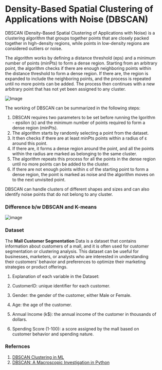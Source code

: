 # Density-Based Spatial Clustering of Applications with Noise (DBSCAN)

DBSCAN (Density-Based Spatial Clustering of Applications with Noise) is a clustering algorithm that groups together points that are closely packed together in high-density regions, while points in low-density regions are considered outliers or noise.

The algorithm works by defining a distance threshold (eps) and a minimum number of points (minPts) to form a dense region. Starting from an arbitrary point, the algorithm checks if there are enough neighboring points within the distance threshold to form a dense region. If there are, the region is expanded to include the neighboring points, and the process is repeated until no more points can be added. The process then continues with a new arbitrary point that has not yet been assigned to any cluster.

![Image](https://cdn-images-1.medium.com/max/640/1*MP0ZCqyW9vPYQCGfs8G-Cg.png)

The working of DBSCAN can be summarized in the following steps:

1.  DBSCAN requires two parameters to be set before running the lgorithm - epsilon (ε) and the minimum number of points required to form a dense region (minPts).
2.  The algorithm starts by randomly selecting a point from the dataset.
3.  It then checks if there are at least minPts points within a radius of ε around this point.
4.  If there are, it forms a dense region around the point, and all the points within the radius are marked as belonging to the same cluster.
5.  The algorithm repeats this process for all the points in the dense region until no more points can be added to the cluster.
6.  If there are not enough points within ε of the starting point to form a dense region, the point is marked as noise and the algorithm moves on to the next unvisited point.

DBSCAN can handle clusters of different shapes and sizes and can also identify noise points that do not belong to any cluster.

### Difference b/w DBSCAN and K-means
![image](https://media.geeksforgeeks.org/wp-content/uploads/PicsArt_11-17-08.07.10-300x300.jpg)



### Dataset

The **Mall Customer Segmentation** Data is a dataset that contains information about customers of a mall, and it is often used for customer segmentation or clustering analysis. This dataset can be useful for businesses, marketers, or analysts who are interested in understanding their customers' behavior and preferences to optimize their marketing strategies or product offerings.

1.  Explanation of each variable in the Dataset:

2.  CustomerID: unique identifier for each customer.

3.    Gender: the gender of the customer, either Male or Female.

4.  Age: the age of the customer.

5.  Annual Income (k$): the annual income of the customer in thousands of dollars.

6.  Spending Score (1-100): a score assigned by the mall based on customer behavior and spending nature.

### Refernces

1.  [DBSCAN Clustering in ML](https://www.geeksforgeeks.org/dbscan-clustering-in-ml-density-based-clustering/?ref=header_search)
2.  [DBSCAN: A Macroscopic Investigation in Python](https://www.datacamp.com/tutorial/dbscan-macroscopic-investigation-python)